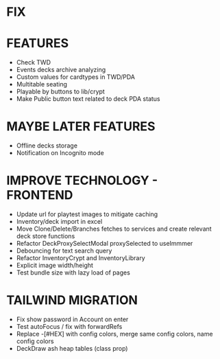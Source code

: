 # FIX

# FEATURES
- Check TWD
- Events decks archive analyzing
- Custom values for cardtypes in TWD/PDA
- Multitable seating
- Playable by buttons to lib/crypt
- Make Public button text related to deck PDA status

# MAYBE LATER FEATURES
- Offline decks storage
- Notification on Incognito mode

# IMPROVE TECHNOLOGY - FRONTEND
- Update url for playtest images to mitigate caching
- Inventory/deck import in excel
- Move Clone/Delete/Branches fetches to services and create relevant deck store functions
- Refactor DeckProxySelectModal proxySelected to useImmmer
- Debouncing for text search query
- Refactor InventoryCrypt and InventoryLibrary
- Explicit image width/height
- Test bundle size with lazy load of pages

# TAILWIND MIGRATION
- Fix show password in Account on enter
- Test autoFocus / fix with forwardRefs
- Replace -[#HEX] with config colors, merge same config colors, name config colors
- DeckDraw ash heap tables (class prop)
